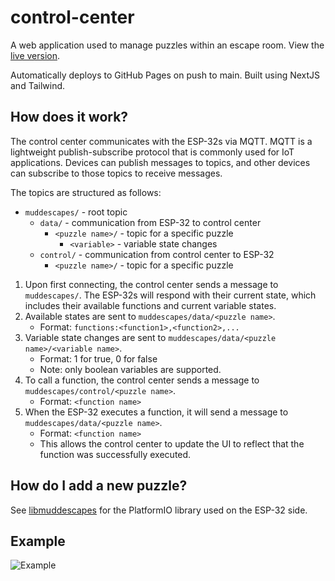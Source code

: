 # control-center

A web application used to manage puzzles within an escape room.
View the [live version](https://muddescapes.github.io/control-center/).

Automatically deploys to GitHub Pages on push to main. Built using NextJS and
Tailwind.

## How does it work?

The control center communicates with the ESP-32s via MQTT. MQTT is a lightweight
publish-subscribe protocol that is commonly used for IoT applications. Devices
can publish messages to topics, and other devices can subscribe to those topics
to receive messages.

The topics are structured as follows:

- `muddescapes/` - root topic
  - `data/` - communication from ESP-32 to control center
    - `<puzzle name>/` - topic for a specific puzzle
      - `<variable>` - variable state changes
  - `control/` - communication from control center to ESP-32
    - `<puzzle name>/` - topic for a specific puzzle

1. Upon first connecting, the control center sends a message to `muddescapes/`.
   The ESP-32s will respond with their current state, which includes their
   available functions and current variable states.
2. Available states are sent to `muddescapes/data/<puzzle name>`.
   - Format: `functions:<function1>,<function2>,...`
3. Variable state changes are sent to
   `muddescapes/data/<puzzle name>/<variable name>`.
   - Format: 1 for true, 0 for false
   - Note: only boolean variables are supported.
4. To call a function, the control center sends a message to
   `muddescapes/control/<puzzle name>`.
   - Format: `<function name>`
5. When the ESP-32 executes a function, it will send a message to
   `muddescapes/data/<puzzle name>`.
   - Format: `<function name>`
   - This allows the control center to update the UI to reflect that the
     function was successfully executed.

## How do I add a new puzzle?

See [libmuddescapes](https://github.com/muddescapes/libmuddescapes) for the
PlatformIO library used on the ESP-32 side.

## Example

![Example](https://i.imgur.com/kUCC7is.png)
